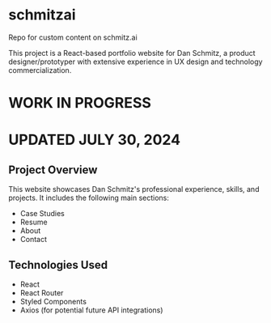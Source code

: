 # schmitzai
Repo for custom content on schmitz.ai

This project is a React-based portfolio website for Dan Schmitz, a product designer/prototyper with extensive experience in UX design and technology commercialization.

# WORK IN PROGRESS 
# UPDATED JULY 30, 2024

## Project Overview

This website showcases Dan Schmitz's professional experience, skills, and projects. It includes the following main sections:

- Case Studies
- Resume
- About
- Contact

## Technologies Used

- React
- React Router
- Styled Components
- Axios (for potential future API integrations)
